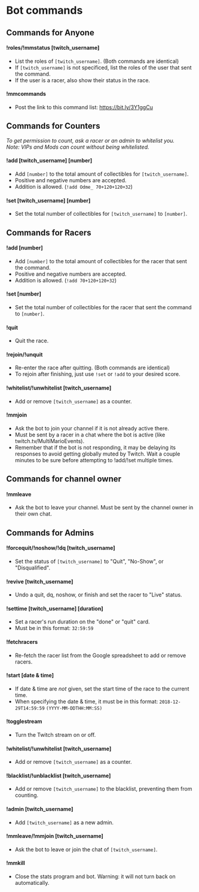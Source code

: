# Bot commands
## Commands for Anyone
#### !roles/!mmstatus [twitch_username]
+ List the roles of `[twitch_username]`. (Both commands are identical)
+ If `[twitch_username]` is not specificed, list the roles of the user that sent the command.
+ If the user is a racer, also show their status in the race.
#### !mmcommands
+ Post the link to this command list: https://bit.ly/3Y1ggCu

## Commands for Counters  
*To get permission to count, ask a racer or an admin to whitelist you.*  
*Note: VIPs and Mods can count without being whitelisted.*  
#### !add [twitch_username] [number]  
+ Add `[number]` to the total amount of collectibles for `[twitch_username]`.  
+ Positive and negative numbers are accepted.  
+ Addition is allowed. (`!add Odme_ 70+120+120+32`)  
#### !set [twitch_username] [number]  
+ Set the total number of collectibles for `[twitch_username]` to `[number]`.  
   
## Commands for Racers  
#### !add [number]  
+ Add `[number]` to the total amount of collectibles for the racer that sent the command.  
+ Positive and negative numbers are accepted.  
+ Addition is allowed. (`!add 70+120+120+32`)  
#### !set [number]  
+ Set the total number of collectibles for the racer that sent the command to `[number]`.  
#### !quit  
+ Quit the race.  
#### !rejoin/!unquit   
+ Re-enter the race after quitting. (Both commands are identical)  
+ To rejoin after finishing, just use `!set` or `!add` to your desired score.  
#### !whitelist/!unwhitelist [twitch_username]  
+ Add or remove `[twitch_username]` as a counter.  
#### !mmjoin  
+ Ask the bot to join your channel if it is not already active there.   
+ Must be sent by a racer in a chat where the bot is active (like twitch.tv/MultiMarioEvents).  
+ Remember that if the bot is not responding, it may be delaying its responses to avoid getting globally muted by Twitch. Wait a couple minutes to be sure before attempting to !add/!set multiple times.  
   
## Commands for channel owner  
#### !mmleave  
+ Ask the bot to leave your channel. Must be sent by the channel owner in their own chat.  
   
## Commands for Admins  
#### !forcequit/!noshow/!dq [twitch_username]  
+ Set the status of `[twitch_username]` to "Quit", "No-Show", or "Disqualified".  
#### !revive [twitch_username]  
+ Undo a quit, dq, noshow, or finish and set the racer to "Live" status.  
#### !settime [twitch_username] [duration]  
+ Set a racer's run duration on the "done" or "quit" card.  
+ Must be in this format: `32:59:59`  
#### !fetchracers  
+ Re-fetch the racer list from the Google spreadsheet to add or remove racers.  
#### !start [date & time]  
+ If date & time are *not* given, set the start time of the race to the current time.  
+ When specifying the date & time, it must be in this format: `2018-12-29T14:59:59` `(YYYY-MM-DDTHH:MM:SS)`  
#### !togglestream  
+ Turn the Twitch stream on or off.  
#### !whitelist/!unwhitelist [twitch_username]  
+ Add or remove `[twitch_username]` as a counter.  
#### !blacklist/!unblacklist [twitch_username]  
+ Add or remove `[twitch_username]` to the blacklist, preventing them from counting.  
#### !admin [twitch_username]  
+ Add `[twitch_username]` as a new admin.  
#### !mmleave/!mmjoin [twitch_username]  
+ Ask the bot to leave or join the chat of `[twitch_username]`.  
#### !mmkill  
+ Close the stats program and bot. Warning: it will not turn back on automatically. 
